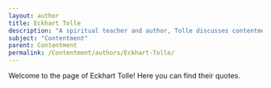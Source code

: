 ```yaml
---
layout: author
title: Eckhart Tolle
description: "A spiritual teacher and author, Tolle discusses contentment in the context of being present and finding joy in the moment rather than seeking fulfillment in external conditions."
subject: "Contentment"
parent: Contentment
permalink: /Contentment/authors/Eckhart-Tolle/
---
```


Welcome to the page of Eckhart Tolle! Here you can find their quotes.
